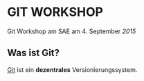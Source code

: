 GIT WORKSHOP
==========

Git Workshop am SAE am 4. September *2015*

Was ist Git?
---------

[Git](http://www.git-scm.com/) ist ein **dezentrales** Versionierungssystem.
